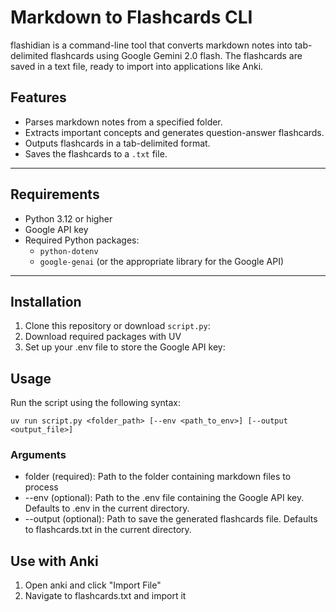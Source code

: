 # Markdown to Flashcards CLI

flashidian is a command-line tool that converts markdown notes into tab-delimited flashcards using Google Gemini 2.0 flash. The flashcards are saved in a text file, ready to import into applications like Anki.

## Features
- Parses markdown notes from a specified folder.
- Extracts important concepts and generates question-answer flashcards.
- Outputs flashcards in a tab-delimited format.
- Saves the flashcards to a `.txt` file.

---

## Requirements
- Python 3.12 or higher
- Google API key
- Required Python packages:
  - `python-dotenv`
  - `google-genai` (or the appropriate library for the Google API)

---

## Installation

1. Clone this repository or download `script.py`:
2. Download required packages with UV
3. Set up your .env file to store the Google API key:

## Usage
Run the script using the following syntax:

`uv run script.py <folder_path> [--env <path_to_env>] [--output <output_file>]`

### Arguments
- folder (required): Path to the folder containing markdown files to process
- --env (optional): Path to the .env file containing the Google API key. Defaults to .env in the current directory.
- --output (optional): Path to save the generated flashcards file. Defaults to flashcards.txt in the current directory.

## Use with Anki
1. Open anki and click "Import File"
2. Navigate to flashcards.txt and import it
